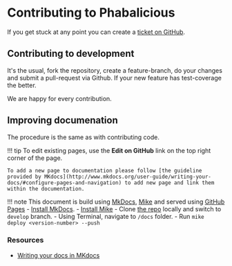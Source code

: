 # Contributing to Phabalicious

If you get stuck at any point you can create a [ticket on GitHub](https://github.com/factorial-io/phabalicious/issues).

## Contributing to development

It's the usual, fork the repository, create a feature-branch, do your changes and submit a pull-request via Github. If your new feature has test-coverage the better. 

We are happy for every contribution.

## Improving documenation

The procedure is the same as with contributing code.

!!! tip
    To edit existing pages, use the **Edit on GitHub** link on the top right corner of the page.

    To add a new page to documentation please follow [the guideline provided by MKdocs](http://www.mkdocs.org/user-guide/writing-your-docs/#configure-pages-and-navigation) to add new page and link them within the documentation.

!!! note
    This document is build using [MkDocs](http://www.mkdocs.org/), [Mike](https://github.com/jimporter/mike) and served using [GitHub Pages](https://pages.github.com/)
    - [Install MkDocs](http://www.mkdocs.org/#installation).
    - [Install Mike](https://github.com/jimporter/mike)
    - Clone [the repo](https://github.com/factorial-io/phabalicious) locally and switch to `develop` branch.
    - Using Terminal, navigate to `/docs` folder.
    - Run `mike deploy <version-number> --push`

### Resources
* [Writing your docs in MKdocs](http://www.mkdocs.org/user-guide/writing-your-docs/)
